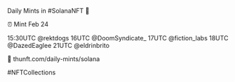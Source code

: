 Daily Mints in #SolanaNFT 🚀

⏰ Mint Feb 24

15:30UTC @rektdogs
16UTC @DoomSyndicate_
17UTC @fiction_labs
18UTC @DazedEaglee
21UTC @eldrinbrito

🔗 thunft.com/daily-mints/solana

#NFTCollections